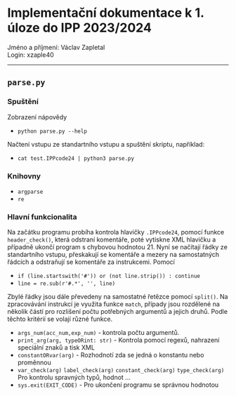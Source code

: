 # Implementační dokumentace k 1. úloze do IPP 2023/2024 

Jméno a příjmení: Václav Zapletal  
Login: xzaple40

---

## `parse.py` 
### Spuštění

Zobrazení nápovědy
- `python parse.py --help`

Načtení vstupu ze standartního vstupu a spuštění skriptu, například:
- `cat test.IPPcode24 | python3 parse.py`

### Knihovny
- `argparse`
- `re`

### Hlavní funkcionalita

Na začátku programu probíha kontrola hlavičky `.IPPcode24`, pomocí funkce `header_check()`, která odstraní komentáře, poté vytiskne XML hlavičku a případně ukončí program s chybovou hodnotou 21.
Nyní se načítají řádky ze standartního vstupu, přeskakují se komentáře a mezery na samostatných řádcích a odstraňují se komentáře za instrukcemi. Pomocí  
- `if (line.startswith('#')) or (not line.strip()) : continue`
- `line = re.sub(r'#.*', '', line)`  
  
Zbylé řádky jsou dále převedeny na samostatné řetězce pomocí `split()`. Na zpracovávání instrukcí je využita funkce `match`, případy jsou rozdělené na několik částí pro rozlišení počtu potřebných argumentů a jejich druhů. Podle těchto kritérií se volají různé funkce. 
- `args_num(acc_num,exp_num)` - kontrola počtu argumentů.
- `print_arg(arg, typeORint: str)` - Kontrola pomocí regexů, nahrazení speciální znaků a tisk XML
- `constantORvar(arg)` - Rozhodnotí zda se jedná o konstantu nebo proměnnou
- `var_check(arg)` `label_check(arg)` `constant_check(arg)` `type_check(arg)` Pro kontrolu spravných typů, hodnot ...
- `sys.exit(EXIT_CODE)` - Pro ukončení programu se správnou hodnotou

